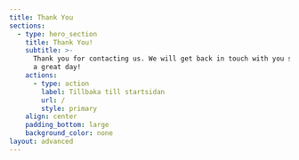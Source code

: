 ```yaml
---
title: Thank You
sections:
  - type: hero_section
    title: Thank You!
    subtitle: >-
      Thank you for contacting us. We will get back in touch with you soon. Have
      a great day!
    actions:
      - type: action
        label: Tillbaka till startsidan
        url: /
        style: primary
    align: center
    padding_bottom: large
    background_color: none
layout: advanced
---
```

